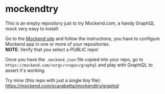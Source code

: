 # mockendtry

This is an empty repository just to try Mockend.com, a handy GraphQL mock very easy to install:

Go to the [Mockend site](http://mockend.com) and follow the instructions, you have to configure Mockend app in one or more of your repositories. <br/>
**NOTE**: Verify that you select a *PUBLIC* repo!

Once you have the `.mockend.json` file copied into your repo, go to `https://mockend.com/<org>/<repo>/graphql` and play with GraphiQL to assert it's working.

Try mine (this repo with just a single tiny file):  https://mockend.com/scarabetta/mockendtry/graphql
